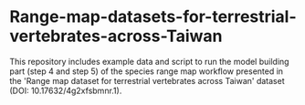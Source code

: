 # Range-map-datasets-for-terrestrial-vertebrates-across-Taiwan

This repository includes example data and script to run the model building part (step 4 and step 5) of the species range map workflow presented in the 'Range map dataset for terrestrial vertebrates across Taiwan' dataset (DOI: 10.17632/4g2xfsbmnr.1). 
